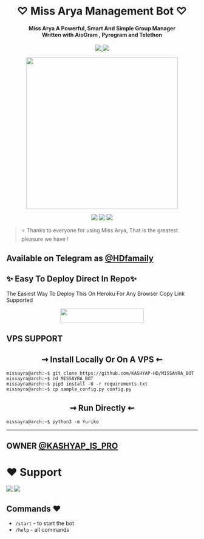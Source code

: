 
<h1 align="center"><b> ♡ Miss Arya Management Bot ♡ </b></h1>

<h4 align="center">Miss Arya A Powerful, Smart And Simple Group Manager <br>Written with AioGram , Pyrogram and Telethon</h4>
<p align='center'>
  <a href="https://www.python.org/" alt="made-with-python"> <img src="https://img.shields.io/badge/Made%20with-Python-1f425f.svg?style=flat-square&logo=python&color=blue" /> </a>
  <a href="https://github.com/KASHYAP-HD/MISSAYRA_BOT/graphs/commit-activity" alt="Maintenance"> <img src="https://img.shields.io/badge/Maintained%3F-yes-green.svg?style=flat-square" /> </a>
</p>

<p align="center"><a href="https://t.me/HDNETWORKOP"><img src="https://te.legra.ph/file/d297b40e9b13f1b5f81fb.jpg" width="400"></a></p>

<p align="center">
    <a href="https://github.com/KASHYAP-HD/MISSAYRA_BOT/issues"> <img src="https://img.shields.io/github/issues/KASHYAP-HD/MISSAYRA_BOT?color=blueviolet&logo=github&logoColor=green&style=for-the-badge" /></a>
    <a href="https://github.com/KASHYAP-HD/MISSAYRA_BOT/network/members""> <img src="https://img.shields.io/github/forks/KASHYAP-HD/MISSAYRA_BOT?color=red&logo=github&logoColor=green&style=for-the-badge" /></a>  
    <a href="https://pypi.org/project/Telethon/"> <img src="https://img.shields.io/pypi/v/telethon?color=yellow&label=telethon&logo=python&logoColor=green&style=for-the-badge" /></a>
</p>

> ⭐️ Thanks to everyone for using Miss Arya, That is the greatest pleasure we have !

## Available on Telegram as [@HDfamaily](https://t.me/hDfamaily)

## ✨ Easy To Deploy Direct In Repo✨

The Easiest Way To Deploy This On Heroku For Any Browser Copy Link Supported

<p align="center"><a href="https://heroku.com/deploy?template=https://github.com/KASHYAP-HD/MISSAYRA_BOT"> <img src="https://img.shields.io/badge/Deploy%20To%20Heroku-black?style=for-the-badge&logo=heroku" width="220" height="38.45"/></a></p>
 
## VPS SUPPORT

<h2 align="center"> 
⇝ Install Locally Or On A VPS ⇜
</h2>

```console
missayra@arch:~$ git clone https://github.com/KASHYAP-HD/MISSAYRA_BOT
missayra@arch:~$ cd MISSAYRA_BOT
missayra@arch:~$ pip3 install -U -r requirements.txt
missayra@arch:~$ cp sample_config.py config.py
```
<h2 align="center"> 
   ⇝ Run Directly ⇜
</h2>

```console
missayra@arch:~$ python3 -m Yuriko
```
-----------

## OWNER [@KASHYAP_IS_PRO](https://t.me/KASHYAP_IS_PRO)
# ❤️ Support
<a href="https://t.me/HDNETWORKOP"><img src="https://img.shields.io/badge/Join-Telegram%20Channel-red.svg?logo=Telegram"></a>
<a href="https://t.me/hDfamaily"><img src="https://img.shields.io/badge/Join-Telegram%20Group-blue.svg?logo=telegram"></a>

## Commands ❤️

- `/start` - to start the bot
- `/help` - all commands

